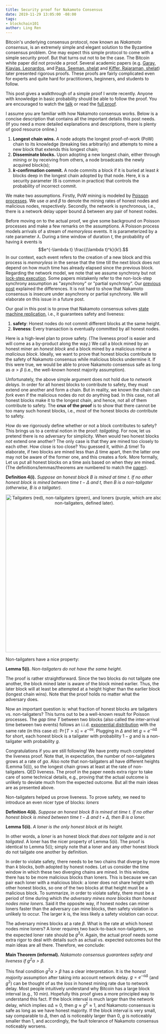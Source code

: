 ```yaml
---
title: Security proof for Nakamoto Consensus
date: 2019-11-29 13:05:00 -08:00
tags:
- blockchain101
author: Ling Ren
---
```


Bitcoin's underlying consensus protocol, now known as *Nakamoto consensus*, is an extremely simple and elegant solution to the Byzantine consensus problem. One may expect this simple protocol to come with a simple security proof. But that turns out not to be the case. The Bitcoin white paper did not provide a proof. Several academic papers (e.g. [Garay, Kiayias, Leonardos](https://eprint.iacr.org/2014/765), and [Pass, Seeman, shelat](https://eprint.iacr.org/2016/454) and [Kiffer, Rajaraman, shelat](https://dl.acm.org/citation.cfm?id=3243814)) later presented rigorous proofs. These proofs are fairly complicated even for experts and quite hard for practitioners, beginners, and students to follow.

This post gives a walkthrough of a simple proof I wrote recently. Anyone with knowledge in basic probability should be able to follow the proof. You are encouraged to watch the [talk](https://www.youtube.com/watch?v=Nac8uXISc80) or read the [full proof](https://eprint.iacr.org/2019/943). 

I assume you are familiar with how Nakamoto consensus works. Below is a concise description that contains all the important details this post needs. (If you need a more detailed explanations and descriptions, there is plenty of good resource online.)
1. **Longest chain wins.** A node adopts the longest proof-of-work (PoW) chain to its knowledge (breaking ties arbitrarily) and attempts to mine a new block that extends this longest chain;
2. **Disseminate blocks.** Upon adopting a new longest chain, either through mining or by receiving from others, a node broadcasts the newly acquired block(s);
3. **$k$-confirmation commit.** A node commits a block if it is buried at least $k$ blocks deep in the longest chain adopted by that node. Here, $k$ is a security parameter (6 is common in practice) that controls the probability of incorrect commit. 

We make two assumptions. Firstly, PoW mining is modeled by [Poisson processes](https://en.wikipedia.org/wiki/Poisson_point_process). We use $\alpha$ and $\beta$ to denote the mining rates of honest nodes and malicious nodes, respectively. Secondly, the network is synchronous, i.e., there is a network delay upper bound $\Delta$ between any pair of honest nodes.

Before moving on to the actual proof, we give some background on Poisson processes and make a few remarks on the assumptions. A Poisson process models arrivals of a stream of *memoryless* events. It is parameterized by a rate parameter $\lambda$. During a time window of duration $t$, the probability of having $k$ events is $$e^{-\lambda t} \frac{(\lambda t)^k}{k!}.$$
In our context, each event refers to the creation of a new block and this process is *memoryless* in the sense that the time till the next block does not depend on how much time has already elapsed since the previous block. Regarding the network model, we note that we assume synchrony but not [lock-step execution](https://decentralizedthoughts.github.io/2019-11-11-authenticated-synchronous-bft/). Some papers mistakenly refer to the non-lock-step synchrony assumption as "asynchrony" or "partial synchrony". Our [previous post](https://decentralizedthoughts.github.io/2019-06-01-2019-5-31-models/) explained the differences. It is not hard to show that Nakamoto consensus is insecure under asynchrony or partial synchrony. We will elaborate on this issue in a future post.

Our goal in this post is to prove that Nakamoto consensus solves [state machine replication](https://decentralizedthoughts.github.io/2019-10-15-consensus-for-state-machine-replication/), i.e., it guarantees safety and liveness:
1. **safety**: Honest nodes do not commit different blocks at the same height.
2. **liveness**: Every transaction is eventually committed by all honest nodes.

Here is a high-level plan to prove safety. (The liveness proof is easier and will come as a by-product along the way.) We call a block mined by an honest miner an *honest block* and a block mined by a malicious miner a *malicious block*. Ideally, we want to prove that honest blocks contribute to the safety of Nakamoto consensus while malicious blocks undermine it. If this were true, we would be able to prove Nakamoto consensus safe as long as $\alpha > \beta$ (i.e., the well-known honest majority assumption).

Unfortunately, the above simple argument does not hold due to *network delays*. In order for all honest blocks to contribute to safety, they must extend one another and form a chain. But in reality, we known the chain can *fork* even if the malicious nodes do not do anything bad. In this case, not all honest blocks make it to the longest chain, and hence, not all of them contribute to safety. The **crux of the proof** is to show that there cannot be too many such honest blocks, i.e., *most* of the honest blocks *do* contribute to safety.

How do we rigorously define whether or not a block contributes to safety? This brings us to a central notion in the proof: *tailgating*. For now, let us pretend there is no adversary for simplicity. When would two honest blocks *not* extend one another? The only case is that they are mined too closely to each other. How close is too close? You guessed it, within $\Delta$ time! To elaborate, if two blocks are mined less than $\Delta$ time apart, then the latter one may not be aware of the former one, and this creates a fork. More formally, Let us put all honest blocks on a time axis based on when they are mined. (The definitions/lemmas/theorems are numbered to match the [paper](https://eprint.iacr.org/2019/943)).

**Definition 4(i).** *Suppose an honest block $B$ is mined at time $t$. If no other honest block is mined between time $t-\Delta$ and $t$, then $B$ is a non-tailgater (otherwise, $B$ is a tailgater).*


<p align="center">
<img src="/uploads/tailgater.png" width="512" title="Tailgaters (red), non-tailgaters (green), and loners (purple, which are also non-tailgaters, defined later).">
</p>


Non-tailgaters have a nice property:

**Lemma 5(i).** *Non-tailgaters do not have the same height.*

The proof is rather straightforward. Since the two blocks do not tailgate one another, the block mined later is aware of the block mined earlier. Thus, the later block will at least be attempted at a height higher than the earlier block (longest chain wins). Note that the proof holds no matter what the adversary does.

Now an important question is: what fraction of honest blocks are tailgaters vs. non-tailgaters? This turns out to be a well-known result for Poisson processes. The *gap time* $T$ between two blocks (also called the inter-arrival time between two events) follows an i.i.d. [exponential distribution](https://en.wikipedia.org/wiki/Exponential_distribution) with the same rate (in this case $\alpha$): $\Pr[T>s] = e^{-\alpha s}$. Plugging in $\Delta$ and let $g=e^{-\alpha\Delta}$ for short, each honest block is a tailgater with probability $1-g$ and is a non-tailgater with probability $g$.

Congratulations if you are still following! We have pretty much completed the liveness proof. Note that, in expectation, the number of non-tailgaters grows at a rate of $g\alpha$. Also note that non-tailgaters all have different heights (Lemma 5(i)), so the longest chain grows at least at the rate of non-tailgaters. QED liveness. The proof in the paper needs extra rigor to take care of some technical details, e.g., proving that the actual outcome is unlikely to deviate much from the expected outcome. But all the main ideas are as presented above.

Non-tailgaters helped us prove liveness. To prove safety, we need to introduce an even nicer type of blocks: *loners*

**Definition 4(ii).** *Suppose an honest block $B$ is mined at time $t$. If no other honest block is mined between time $t-\Delta$ and $t+\Delta$, then $B$ is a loner.*

**Lemma 5(ii).** *A loner is the only honest block at its height.*

In other words, a *loner* is an honest block that *does not tailgate* and *is not tailgated*. A loner has the nicer property of Lemma 5(ii). The proof is identical to Lemma 5(i); simply note that a loner and any other honest block do not tailgate one another by definition.

In order to violate safety, there needs to be two chains that diverge by more than $k$ blocks, both adopted by honest nodes. Let us consider the time window in which these two diverging chains are mined. In this window, there has to be more malicious blocks than loners. This is because we can pair each loner with a malicious block: a loner does not share height with other honest blocks, so one of the two blocks at that height must be a malicious block. To summarize, in order to violate safety, there must be a period of time during which *the adversary mines more blocks than honest nodes mine loners*. Said it the opposite way, if honest nodes can miner loners faster than the adversary can mine blocks, then safety violation is unlikely to occur. The larger $k$ is, the less likely a safety violation can occur.

The adversary mines blocks at a rate $\beta$. What is the rate at which honest nodes mine loners? A loner requires two back-to-back non-tailgaters, so the expected loner rate should be $g^2 \alpha$. Again, the actual proof needs some extra rigor to deal with details such as actual vs. expected outcomes but the main ideas are all there. Therefore, we conclude:

**Main Theorem (informal).** *Nakamoto consensus guarantees safety and liveness if $g^2 \alpha >\beta$.*

This final condition $g^2 \alpha > \beta$ has a clear interpretation. It is the *honest majority* assumption after taking into account network delay. $g=e^{-\alpha\Delta}$ (and $g^2$) can be thought of as the *loss* in honest mining rate due to network delay. Most people intuitively understand why Bitcoin has a large block interval (e.g., 10 min). Hopefully this proof gives a more principled way to understand this fact. If the block interval is much larger than the network delay, which implies $\alpha\Delta \approx 0$, then $g \approx g^2 \approx 1$, and Nakamoto consensus is safe as long as we have honest majority. If the block interval is very small, say comparable to $\Delta$, then $\alpha\Delta$ is noticeably larger than 0, $g$ is noticeably smaller than 1, and accordingly, the fault tolerance of Nakamoto consensus noticeably worsens.  



